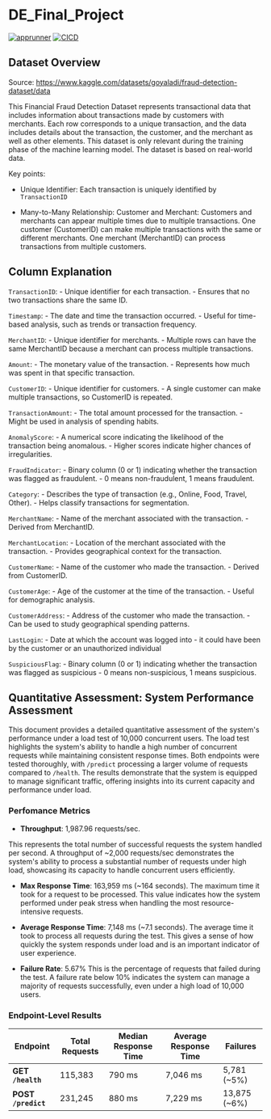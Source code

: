 # DE_Final_Project

[![apprunner](https://github.com/nzarama-kouadio/DE_Final_Project/actions/workflows/apprunner.yml/badge.svg)](https://github.com/nzarama-kouadio/DE_Final_Project/actions/workflows/apprunner.yml) [![CICD](https://github.com/nzarama-kouadio/DE_Final_Project/actions/workflows/CICD.yml/badge.svg)](https://github.com/nzarama-kouadio/DE_Final_Project/actions/workflows/CICD.yml)

## Dataset Overview

Source: https://www.kaggle.com/datasets/goyaladi/fraud-detection-dataset/data

This Financial Fraud Detection Dataset represents transactional data that includes information about transactions made by customers with merchants. Each row corresponds to a unique transaction, and the data includes details about the transaction, the customer, and the merchant as well as other elements. This dataset is only relevant during the training phase of the machine learning model. The dataset is based on real-world data.

Key points:

-   Unique Identifier: Each transaction is uniquely identified by `TransactionID`

-   Many-to-Many Relationship: Customer and Merchant: Customers and merchants can appear multiple times due to multiple transactions. One customer (CustomerID) can make multiple transactions with the same or different merchants. One merchant (MerchantID) can process transactions from multiple customers.

## Column Explanation

`TransactionID`: - Unique identifier for each transaction. - Ensures that no two transactions share the same ID.

`Timestamp`: - The date and time the transaction occurred. - Useful for time-based analysis, such as trends or transaction frequency.

`MerchantID`: - Unique identifier for merchants. - Multiple rows can have the same MerchantID because a merchant can process multiple transactions.

`Amount`: - The monetary value of the transaction. - Represents how much was spent in that specific transaction.

`CustomerID`: - Unique identifier for customers. - A single customer can make multiple transactions, so CustomerID is repeated.

`TransactionAmount`: - The total amount processed for the transaction. - Might be used in analysis of spending habits.

`AnomalyScore`: - A numerical score indicating the likelihood of the transaction being anomalous. - Higher scores indicate higher chances of irregularities.

`FraudIndicator`: - Binary column (0 or 1) indicating whether the transaction was flagged as fraudulent. - 0 means non-fraudulent, 1 means fraudulent.

`Category`: - Describes the type of transaction (e.g., Online, Food, Travel, Other). - Helps classify transactions for segmentation.

`MerchantName`: - Name of the merchant associated with the transaction. - Derived from MerchantID.

`MerchantLocation`: - Location of the merchant associated with the transaction. - Provides geographical context for the transaction.

`CustomerName`: - Name of the customer who made the transaction. - Derived from CustomerID.

`CustomerAge`: - Age of the customer at the time of the transaction. - Useful for demographic analysis.

`CustomerAddress`: - Address of the customer who made the transaction. - Can be used to study geographical spending patterns.

`LastLogin`: - Date at which the account was logged into - it could have been by the customer or an unauthorized individual

`SuspiciousFlag`: - Binary column (0 or 1) indicating whether the transaction was flagged as suspicious - 0 means non-suspicious, 1 means suspicious.

## Quantitative Assessment: System Performance Assessment

This document provides a detailed quantitative assessment of the system's performance under a load test of 10,000 concurrent users. The load test highlights the system's ability to handle a high number of concurrent requests while maintaining consistent response times. Both endpoints were tested thoroughly, with `/predict` processing a larger volume of requests compared to `/health`. The results demonstrate that the system is equipped to manage significant traffic, offering insights into its current capacity and performance under load.

### Perfomance Metrics

-   **Throughput**: 1,987.96 requests/sec.

This represents the total number of successful requests the system handled per second. A throughput of \~2,000 requests/sec demonstrates the system's ability to process a substantial number of requests under high load, showcasing its capacity to handle concurrent users efficiently.

-   **Max Response Time**: 163,959 ms (\~164 seconds). The maximum time it took for a request to be processed. This value indicates how the system performed under peak stress when handling the most resource-intensive requests.

-   **Average Response Time**: 7,148 ms (\~7.1 seconds). The average time it took to process all requests during the test. This gives a sense of how quickly the system responds under load and is an important indicator of user experience.

-   **Failure Rate**: 5.67% This is the percentage of requests that failed during the test. A failure rate below 10% indicates the system can manage a majority of requests successfully, even under a high load of 10,000 users.

### Endpoint-Level Results

| Endpoint | Total Requests | Median Response Time | Average Response Time | Failures |
|---------------|---------------|---------------|---------------|---------------|
| **GET `/health`** | 115,383 | 790 ms | 7,046 ms | 5,781 (\~5%) |
| **POST `/predict`** | 231,245 | 880 ms | 7,229 ms | 13,875 (\~6%) |